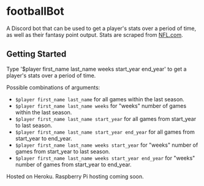 # footballBot
A Discord bot that can be used to get a player's stats over a period of time, as well as their fantasy point output. Stats are scraped from [NFL.com](http://www.nfl.com/). 

## Getting Started
Type '$player first_name last_name weeks start_year end_year' to get a player's stats over a period of time. 

Possible combinations of arguments:
- `$player first_name last_name` for all games within the last season.
- `$player first_name last_name weeks` for "weeks" number of games within the last season.
- `$player first_name last_name start_year` for all games from start_year to last season.
- `$player first_name last_name start_year end_year` for all games from start_year to end_year.
- `$player first_name last_name weeks start_year` for "weeks" number of games from start_year to last season.
- `$player first_name last_name weeks start_year end_year` for "weeks" number of games from start_year to end_year.


Hosted on Heroku. Raspberry Pi hosting coming soon.

<!-- heroku ps:scale worker=1 -a football-bot-disc -->
